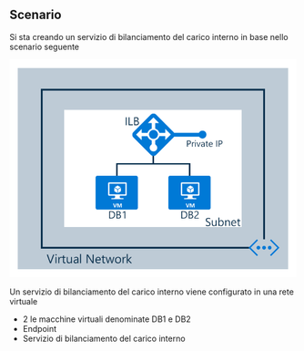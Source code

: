 ## <a name="scenario"></a>Scenario

Si sta creando un servizio di bilanciamento del carico interno in base nello scenario seguente

![DESCRIZIONE IMMAGINE](./media/load-balancer-get-started-ilb-scenario-include/figure1.png)

Un servizio di bilanciamento del carico interno viene configurato in una rete virtuale

- 2 le macchine virtuali denominate DB1 e DB2
- Endpoint
- Servizio di bilanciamento del carico interno

